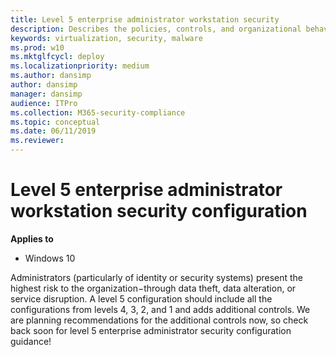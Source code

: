 ```yaml
---
title: Level 5 enterprise administrator workstation security
description: Describes the policies, controls, and organizational behaviors for Windows security configuration framework level 1 enterprise administrator security configuration.
keywords: virtualization, security, malware
ms.prod: w10
ms.mktglfcycl: deploy
ms.localizationpriority: medium
ms.author: dansimp
author: dansimp
manager: dansimp
audience: ITPro
ms.collection: M365-security-compliance
ms.topic: conceptual
ms.date: 06/11/2019
ms.reviewer: 
---
```


# Level 5 enterprise administrator workstation security configuration

**Applies to**  

-   Windows 10


Administrators (particularly of identity or security systems) present the highest risk to the organization−through data theft, data alteration, or service disruption. 
A level 5 configuration should include all the configurations from levels 4, 3, 2, and 1 and adds additional controls. We are planning recommendations for the additional controls now, so check back soon for level 5 enterprise administrator security configuration guidance!
